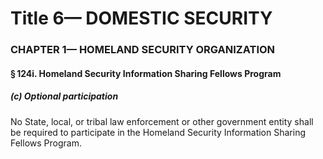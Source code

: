 
# Title 6— DOMESTIC SECURITY
### CHAPTER 1— HOMELAND SECURITY ORGANIZATION
#### § 124i. Homeland Security Information Sharing Fellows Program
##### (c) Optional participation

No State, local, or tribal law enforcement or other government entity shall be required to participate in the Homeland Security Information Sharing Fellows Program.
